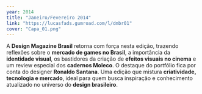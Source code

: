 ```yaml
---
year: 2014
title: "Janeiro/Fevereiro 2014"
link: "https://lucasfads.gumroad.com/l/dmbr01"
cover: "Capa_01.png"
---
```

A **Design Magazine Brasil** retorna com força nesta edição, trazendo reflexões sobre o **mercado de games no Brasil**, a importância da **identidade visual**, os bastidores da criação de **efeitos visuais no cinema** e um review especial dos **cadernos Moleco**. O destaque do portfólio fica por conta do designer **Ronaldo Santana**. Uma edição que mistura **criatividade, tecnologia e mercado**, ideal para quem busca inspiração e conhecimento atualizado no universo do **design brasileiro**.
